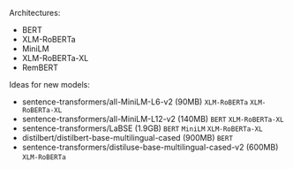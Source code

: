Architectures:
- BERT
- XLM-RoBERTa
- MiniLM
- XLM-RoBERTa-XL
- RemBERT

Ideas for new models:
- sentence-transformers/all-MiniLM-L6-v2 (90MB) `XLM-RoBERTa` `XLM-RoBERTa-XL`
- sentence-transformers/all-MiniLM-L12-v2 (140MB) `BERT` `XLM-RoBERTa-XL`
- sentence-transformers/LaBSE (1.9GB) `BERT` `MiniLM` `XLM-RoBERTa-XL`
- distilbert/distilbert-base-multilingual-cased (900MB) `BERT`
- sentence-transformers/distiluse-base-multilingual-cased-v2 (600MB) `XLM-RoBERTa`